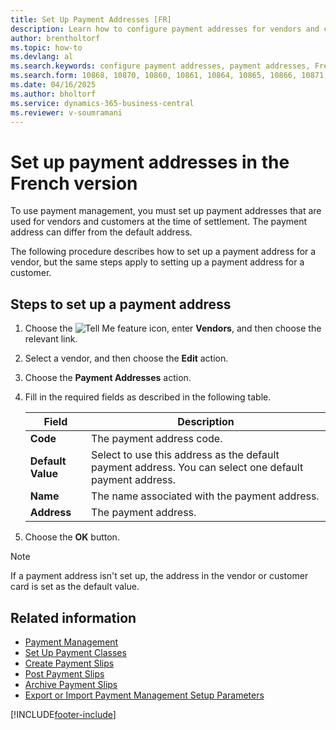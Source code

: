```yaml
---
title: Set Up Payment Addresses [FR]
description: Learn how to configure payment addresses for vendors and customers to streamline settlement processes.
author: brentholtorf
ms.topic: how-to
ms.devlang: al
ms.search.keywords: configure payment addresses, payment addresses, French version
ms.search.form: 10868, 10870, 10860, 10861, 10864, 10865, 10866, 10871, 10872, 10873, 10874, 10877, 10878, 10879, 10869, 10867, 10882, 10880
ms.date: 04/16/2025
ms.author: bholtorf
ms.service: dynamics-365-business-central
ms.reviewer: v-soumramani
---
```


# Set up payment addresses in the French version

To use payment management, you must set up payment addresses that are used for vendors and customers at the time of settlement. The payment address can differ from the default address.  

The following procedure describes how to set up a payment address for a vendor, but the same steps apply to setting up a payment address for a customer.  

## Steps to set up a payment address  

1. Choose the ![Tell Me feature](../../media/ui-search/search_small.png "Tell me what you want to do") icon, enter **Vendors**, and then choose the relevant link.  
1. Select a vendor, and then choose the **Edit** action.  
1. Choose the **Payment Addresses** action.  
1. Fill in the required fields as described in the following table.  

    |Field|Description|  
    |---------------------------------|---------------------------------------|  
    |**Code**|The payment address code.|  
    |**Default Value**|Select to use this address as the default payment address. You can select one default payment address.|  
    |**Name**|The name associated with the payment address.|  
    |**Address**|The payment address.|  

1. Choose the **OK** button.  

> [!NOTE]  
> If a payment address isn't set up, the address in the vendor or customer card is set as the default value.  

## Related information

- [Payment Management](payment-management.md)  
- [Set Up Payment Classes](how-to-set-up-payment-classes.md)  
- [Create Payment Slips](how-to-create-payment-slips.md)  
- [Post Payment Slips](how-to-post-payment-slips.md)  
- [Archive Payment Slips](how-to-archive-payment-slips.md)  
- [Export or Import Payment Management Setup Parameters](how-to-export-or-import-payment-management-setup-parameters.md)  

[!INCLUDE[footer-include](../../includes/footer-banner.md)]
